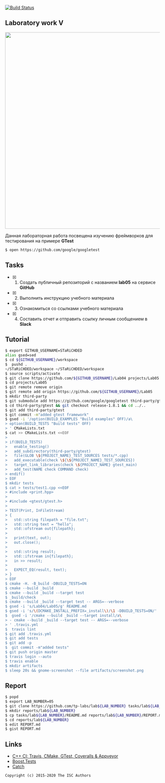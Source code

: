 [![Build Status](https://travis-ci.com/STaRiCHDED/Lab05.svg?branch=master)](https://travis-ci.com/STaRiCHDED/Lab05)
## Laboratory work V

<a href="https://yandex.ru/efir/?stream_id=vQw_LH0UfN6I"><img src="https://raw.githubusercontent.com/tp-labs/lab05/master/preview.png" width="640"/></a>

Данная лабораторная работа посвещена изучению фреймворков для тестирования на примере **GTest**

```sh
$ open https://github.com/google/googletest
```

## Tasks

- [x] 1. Создать публичный репозиторий с названием **lab05** на сервисе **GitHub**
- [x] 2. Выполнить инструкцию учебного материала
- [x] 3. Ознакомиться со ссылками учебного материала
- [x] 4. Составить отчет и отправить ссылку личным сообщением в **Slack**

## Tutorial
```sh
$ export GITHUB_USERNAME=STaRiCHDED
alias gsed=sed
$ cd ${GITHUB_USERNAME}/workspace
$  pushd .
~/STaRiCHDED/workspace ~/STaRiCHDED/workspace
$ source scripts/activate
$ git clone https://github.com/${GITHUB_USERNAME}/Lab04 projects/Lab05
$ cd projects/Lab05
$ git remote remove origin
$ git remote add origin https://github.com/${GITHUB_USERNAME}/Lab05
$ mkdir third-party
$ git submodule add https://github.com/google/googletest third-party/gtest
$ cd third-party/gtest && git checkout release-1.8.1 && cd ../..
$ git add third-party/gtest
$ git commit -m"added gtest framework"
$ gsed -i '/option(BUILD_EXAMPLES "Build examples" OFF)/a\
> option(BUILD_TESTS "Build tests" OFF)
> ' CMakeLists.txt
$ cat >> CMakeLists.txt <<EOF
> 
> if(BUILD_TESTS)
>   enable_testing()
>   add_subdirectory(third-party/gtest)
>   file(GLOB \${PROJECT_NAME}_TEST_SOURCES tests/*.cpp)
>   add_executable(check \${\${PROJECT_NAME}_TEST_SOURCES})
>   target_link_libraries(check \${PROJECT_NAME} gtest_main)
>   add_test(NAME check COMMAND check)
> endif()
> EOF
$ mkdir tests
$ cat > tests/test1.cpp <<EOF
> #include <print.hpp>
> 
> #include <gtest/gtest.h>
> 
> TEST(Print, InFileStream)
> {
>   std::string filepath = "file.txt";
>   std::string text = "hello";
>   std::ofstream out{filepath};
> 
>   print(text, out);
>   out.close();
> 
>   std::string result;
>   std::ifstream in{filepath};
>   in >> result;
> 
>   EXPECT_EQ(result, text);
> }
> EOF
$ cmake -H. -B_build -DBUILD_TESTS=ON
$ cmake --build _build
$ cmake --build _build --target test
$ _build/check
$ cmake --build _build --target test -- ARGS=--verbose
$ gsed -i 's/Lab04/Lab05/g' README.md
$ gsed -i 's/\(DCMAKE_INSTALL_PREFIX=_install\)/\1 -DBUILD_TESTS=ON/' .travis.yml
$  gsed -i '/cmake --build _build --target install/a\
> - cmake --build _build --target test -- ARGS=--verbose
> ' .travis.yml
$  travis lint
$ git add .travis.yml
$ git add tests
$ git add -p
$  git commit -m"added tests"
$ git push origin master
$ travis login --auto
$ travis enable
$ mkdir artifacts
$ sleep 20s && gnome-screenshot --file artifacts/screenshot.png
```
## Report

```sh
$ popd
$ export LAB_NUMBER=05
$ git clone https://github.com/tp-labs/lab${LAB_NUMBER} tasks/lab${LAB_NUMBER}
$ mkdir reports/lab${LAB_NUMBER}
$ cp tasks/lab${LAB_NUMBER}/README.md reports/lab${LAB_NUMBER}/REPORT.md
$ cd reports/lab${LAB_NUMBER}
$ edit REPORT.md
$ gist REPORT.md
```
## Links
- [C++ CI: Travis, CMake, GTest, Coveralls & Appveyor](http://david-grs.github.io/cpp-clang-travis-cmake-gtest-coveralls-appveyor/)
- [Boost.Tests](http://www.boost.org/doc/libs/1_63_0/libs/test/doc/html/)
- [Catch](https://github.com/catchorg/Catch2)

```
Copyright (c) 2015-2020 The ISC Authors
```
